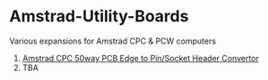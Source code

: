 # Amstrad-Utility-Boards
Various expansions for Amstrad CPC &amp; PCW computers
1. [Amstrad CPC 50way PCB Edge to Pin/Socket Header Convertor](ACUB03.md)
2. TBA



